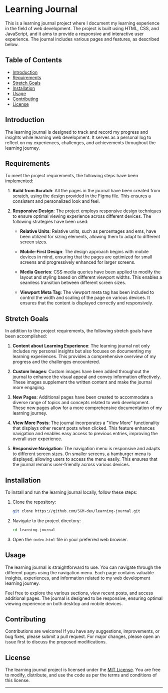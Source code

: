 # Learning Journal

This is a learning journal project where I document my learning experience in the field of web development. The project is built using HTML, CSS, and JavaScript, and it aims to provide a responsive and interactive user experience. The journal includes various pages and features, as described below.

## Table of Contents

- [Introduction](#introduction)
- [Requirements](#requirements)
- [Stretch Goals](#stretch-goals)
- [Installation](#installation)
- [Usage](#usage)
- [Contributing](#contributing)
- [License](#license)

## Introduction

The learning journal is designed to track and record my progress and insights while learning web development. It serves as a personal log to reflect on my experiences, challenges, and achievements throughout the learning journey.

## Requirements

To meet the project requirements, the following steps have been implemented:

1. **Build from Scratch**: All the pages in the journal have been created from scratch, using the design provided in the Figma file. This ensures a consistent and personalized look and feel.

2. **Responsive Design**: The project employs responsive design techniques to ensure optimal viewing experience across different devices. The following strategies have been used:

   - **Relative Units**: Relative units, such as percentages and ems, have been utilized for sizing elements, allowing them to adapt to different screen sizes.

   - **Mobile-First Design**: The design approach begins with mobile devices in mind, ensuring that the pages are optimized for small screens and progressively enhanced for larger screens.

   - **Media Queries**: CSS media queries have been applied to modify the layout and styling based on different viewport widths. This enables a seamless transition between different screen sizes.

   - **Viewport Meta Tag**: The viewport meta tag has been included to control the width and scaling of the page on various devices. It ensures that the content is displayed correctly and responsively.

## Stretch Goals

In addition to the project requirements, the following stretch goals have been accomplished:

1. **Content about Learning Experience**: The learning journal not only includes my personal insights but also focuses on documenting my learning experiences. This provides a comprehensive overview of my progress and the challenges encountered.

2. **Custom Images**: Custom images have been added throughout the journal to enhance the visual appeal and convey information effectively. These images supplement the written content and make the journal more engaging.

3. **New Pages**: Additional pages have been created to accommodate a diverse range of topics and concepts related to web development. These new pages allow for a more comprehensive documentation of my learning journey.

4. **View More Posts**: The journal incorporates a "View More" functionality that displays other recent posts when clicked. This feature enhances navigation and enables easy access to previous entries, improving the overall user experience.

5. **Responsive Navigation**: The navigation menu is responsive and adapts to different screen sizes. On smaller screens, a hamburger menu is displayed, allowing users to access the menu easily. This ensures that the journal remains user-friendly across various devices.

## Installation

To install and run the learning journal locally, follow these steps:

1. Clone the repository:

   ```bash
   git clone https://github.com/SGM-dev/learning-journal.git
   ```

2. Navigate to the project directory:

   ```bash
   cd learning-journal
   ```

3. Open the `index.html` file in your preferred web browser.

## Usage

The learning journal is straightforward to use. You can navigate through the different pages using the navigation menu. Each page contains valuable insights, experiences, and information related to my web development learning journey.

Feel free to explore the various sections, view recent posts, and access additional pages. The journal is designed to be responsive, ensuring optimal viewing experience on both desktop and mobile devices.

## Contributing

Contributions are welcome! If you have any suggestions, improvements, or bug fixes, please submit a pull request. For major changes, please open an issue first to discuss the proposed modifications.

## License

The learning journal project is licensed under the [MIT License](/LICENSE). You are free to modify, distribute, and use the code as per the terms and conditions of this license.

---
